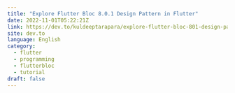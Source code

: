 ```yaml
---
title: "Explore Flutter Bloc 8.0.1 Design Pattern in Flutter"
date: 2022-11-01T05:22:21Z
link: https://dev.to/kuldeeptarapara/explore-flutter-bloc-801-design-pattern-in-flutter-20l3?utm_medium=RSS&utm_source=news.12bit.vn
site: dev.to
language: English
category:
  - flutter
  - programming
  - flutterbloc
  - tutorial
draft: false
---
```

